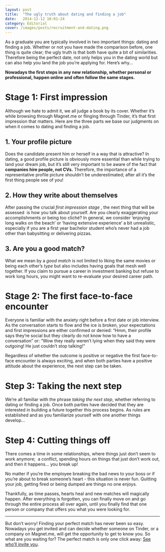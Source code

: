 ```yaml
---
layout: post
title:  "The ugly truth about dating and finding a job"
date:   2014-12-12 10:01:24
category: Editorial
cover: /images/posts/recruitment-and-dating.png
---
```

<p class="intro">As a graduate you are typically involved in two important things: dating and finding a job. Whether or not you have made the comparison before, one thing is quite clear; the ugly truth is that both have quite a bit of similarities. Therefore being the perfect date, not only helps you in the dating world but can also help you land the job you’re applying for. Here’s why... 
</p>

<!--more-->

**Nowadays the first steps in any new relationship, whether personal or professional, happen online and often follow the same stages.**

# Stage 1: First impression

Although we hate to admit it, we all judge a book by its cover. Whether it’s while browsing through Magnet.me or flinging through Tinder, it’s that first impression that matters. Here are the three parts we base our judgments on when it comes to dating and finding a job.
 
## 1. Your profile picture

Does the candidate present him or herself in a way that is attractive? In dating, a good profile picture is obviously more essential than while trying to land your dream job, but it’s still very important to be aware of the fact that **companies hire people, not CVs.** Therefore, the importance of a representative profile picture shouldn’t be underestimated; after all it’s the first thing people see of you! 

## 2. 	How they write about themselves
 
After passing the crucial *first impression stage* , the next thing that will be assessed  is how you talk about yourself. Are you clearly exaggerating your accomplishments or being too cliché? In general, we consider ‘enjoying long walks on the beach’ or ‘having extensive experience’ a bit unrealistic, especially if you are a first year bachelor student who’s never had a job other than babysitting or delivering pizzas.  
 
## 3. 	Are you a good match?
 
What we mean by a *good match* is not limited to liking the same movies or being each other’s *type* but also includes having goals that mesh well together. If you claim to pursue a career in investment banking but refuse to work long hours, you might want to re-evaluate your desired career path. 
 
# Stage 2: The first face-to-face encounter
 
Everyone is familiar with the anxiety right before a first date or job interview. As the conversation starts to flow and the ice is broken, your expectations and first impressions are either confirmed or denied: “Hmm, their profile says they’re social but they clearly do not know how to have a conversation” or: “Wow they really weren’t lying when they said they were outgoing! He just couldn’t stop talking!” 
 
Regardless of whether the outcome is positive or negative the first face-to-face encounter is always exciting, and when both parties have a positive attitude about the experience, the next step can be taken.
 
# Step 3: Taking the next step
 
We’re all familiar with the phrase *taking the next step*, whether referring to dating or finding a job. Once both parties have decided that they are interested in building a future together this process begins. As rules are established and as you familiarize yourself with one another things develop…
 
# Step 4: Cutting things off
 
There comes a time in some relationships, where things just don’t seem to work anymore;  a conflict, spending hours on things that just don’t work out, and then it happens… you break up!
 
No matter if you’re the employee breaking the bad news to your boss or if you’re about to break someone’s heart - this situation is never fun. Quitting your job, getting fired or being dumped are things no one enjoys.
 
Thankfully, as time passes, hearts heal and new matches will magically happen. After everything is forgotten, you can finally move on and go through the entire process all over again, until you finally find that one person or company that offers you what you were looking for. 

---

But don’t worry! Finding your perfect match has never been so easy. Nowadays you get invited and can decide whether someone on Tinder, or a company on Magnet.me, will get the opportunity to get to know you. So what are you waiting for? The perfect match is only one click away: <a href="https://www.magnet.me/?utm_source=blog&utm_medium=blogpost&utm_term=dating-recruitment&utm_campaign=article
" target="_blank">See who’ll invite you</a>.
